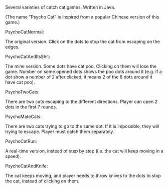Several varieties of catch cat games. Written in Java.

(The name "Psycho Cat" is inspired from a popular Chinese version of this game.)

PsychoCatNormal:

The original version. Click on the dots to stop the cat from escaping on the edges.

PsychoCatAndItsShit:

The mine version. Some dots have cat poo. Clicking on them will lose the game. Number on some opened dots shows the poo dots around it (e.g. if a dot show a number of 2 after clicked, it means 2 of the 6 dots around it have cat poo).

PsychoTwoCats:

There are two cats escaping to the different directions. Player can open 2 dots in the first 7 rounds.

PsychoMateCats:

There are two cats trying to go to the same dot. If it is impossible, they will trying to escape. Player must catch them separately.

PsychoCatRun:

A real-time version, instead of step by step (i.e. the cat will keep moving in a speed).

PsychoCatAndKnife:

The cat keeps moving, and player needs to throw knives to the dots to stop the cat, instead of clicking on them.
